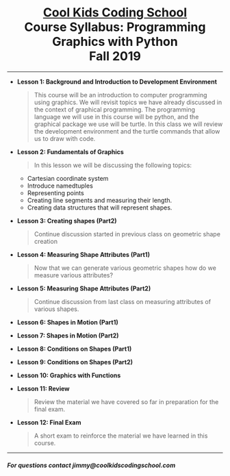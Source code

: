 # <center>[**Cool Kids Coding School**](http://www.coolkidscodingschool.com)<br>Course Syllabus: **Programming Graphics with Python**<br>  Fall 2019
---
+ **Lesson 1:  Background and Introduction to Development Environment**
  > This course will be an introduction to computer programming using graphics.  We will revisit topics we have already discussed in the context of graphical programming.  The programming language we will use in this course will be python, and the graphical package we use will be turtle. In this class we will review the development environment and the turtle commands that allow us to draw with code.
  
+ **Lesson 2:  Fundamentals of Graphics**
  > In this lesson we will be discussing the following topics:
  + Cartesian coordinate system
  + Introduce namedtuples
  + Representing points
  + Creating line segments and measuring their length. 
  + Creating data structures that will represent shapes.
  
+ **Lesson 3: Creating shapes (Part2)**
  > Continue discussion started in previous class on geometric shape creation

+ **Lesson 4: Measuring Shape Attributes (Part1)**
  > Now that we can generate various geometric shapes how do we measure various attributes?

+ **Lesson 5: Measuring Shape Attributes (Part2)**
  > Continue discussion from last class on measuring attributes of various shapes.

+ **Lesson 6:  Shapes in Motion (Part1)**

+ **Lesson 7:  Shapes in Motion (Part2)**

+ **Lesson 8:  Conditions on Shapes (Part1)** 

+ **Lesson 9:  Conditions on Shapes (Part2)**

+ **Lesson 10: Graphics with Functions**

+ **Lesson 11: Review**
  > Review the material we have covered so far in preparation for the final exam.
  
+ **Lesson 12: Final Exam**
  > A short exam to reinforce the material we have learned in this course.
  
---
##### For questions contact _jimmy@coolkidscodingschool.com_
